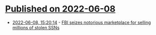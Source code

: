 # [Published on 2022-06-08](index.md)

* [2022-06-08, 15:20:14](https://news.ycombinator.com/item?id=31668663) - [FBI seizes notorious marketplace for selling millions of stolen SSNs](https://techcrunch.com/2022/06/08/fbi-ssndob-millions-social-security-marketplace/)
